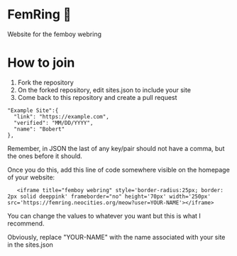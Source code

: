 # FemRing 🌸
Website for the femboy webring

# How to join

1. Fork the repository
2. On the forked repository, edit sites.json to include your site
3. Come back to this repository and create a pull request

```
"Example Site":{ 
  "link": "https://example.com",  
  "verified": "MM/DD/YYYY",
  "name": "Bobert"
},

```
Remember, in JSON the last of any key/pair should not have a comma, but the ones before it should.

Once you do this, add this line of code somewhere visible on the homepage of your website: 
```
   <iframe title="femboy webring" style='border-radius:25px; border: 2px solid deeppink' frameborder="no" height='70px' width='250px' src='https://femring.neocities.org/meow?user=YOUR-NAME'></iframe>
```
You can change the values to whatever you want but this is what I recommend. 

Obviously, replace "YOUR-NAME" with the name associated with your site in the sites.json
